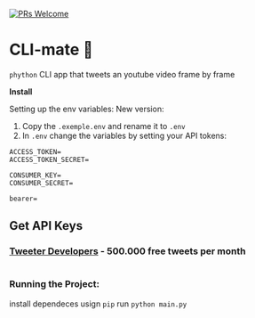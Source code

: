 [![PRs Welcome](https://img.shields.io/badge/PRs-welcome-brightgreen.svg?style=flat-square)](https://github.com/jmtellez/Weather-CLI/issues)&nbsp;

# CLI-mate :sunrise:

`phython` CLI app that tweets an youtube video frame by frame

**Install**

Setting up the env variables:
New version:

1. Copy the `.exemple.env` and rename it to `.env`
2. In `.env` change the variables by setting your API tokens:

```
ACCESS_TOKEN=
ACCESS_TOKEN_SECRET=

CONSUMER_KEY=
CONSUMER_SECRET=

bearer=
```

## Get API Keys

### [Tweeter Developers](https://developer.twitter.com/) - 500.000 free tweets per month

#

#

#

### Running the Project:

install dependeces usign `pip`
run `python main.py`
